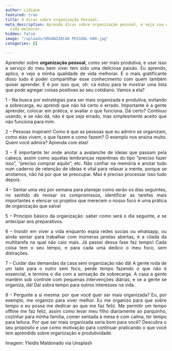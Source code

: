 ```yaml
---
author: Lidiane
featured: true
title: 8 dicas sobre organização Pessoal.
meta_description: Aprenda dicas sobre organização pessoal, e veja sua qualidade de
  vida melhorar.
hidden: false
image: "/uploads/ORGANIZACAO PESSOAL-600.jpg"
categories: []

---
```

<p align="justify">Aprender sobre <strong>organização pessoal</strong>, como ser mais produtiva, e usar isso a serviço do meu bem viver tem sido uma deliciosa paixão. Eu aprendo, aplico, e vejo a minha qualidade de vida melhorar. E o mais gratificante disso tudo é poder compartilhar esse conhecimento com quem também quiser aprender. E é por isso que, oh: cá estou para te mostrar uma lista que pode agregar coisas positivas ao seu cotidiano. Vamos a ela?

<p align="justify">1 - Na busca por estratégias para ser mais organizada e produtiva, evitando a sobrecarga, eu aprendi que não há certo e errado. Importante é a gente aprender, colocar em prática, e avaliar o que funciona. Dá certo? Continuo usando, e se não dá, não é que seja errado, mas simplesmente aceito que não funciona para mim.

<p align="justify">2 – Pessoas inspiram! Como é que as pessoas que eu admiro se organizam, como elas vivem, o que fazem e como fazem? O exemplo nos ensina muito. Quem você admira? Aprenda com elas!

<p align="justify">3 – É importante ter onde anotar a avalanche de ideias que passam pela cabeça, assim como aquelas lembranças repentinas do tipo “preciso fazer isso”, “preciso comprar aquilo”, etc. Não confiar na memória e anotar tudo num caderno de retenção de ideias é vital para relaxar a mente, porque se anotamos, não há por que se preocupar. Mas é preciso processar isso tudo depois.

<p align="justify">4 – Sentar uma vez por semana para planejar como serão os dias seguintes, no sentido de revisar os compromissos, identificar as tarefas mais importantes e elencar os projetos que merecem o nosso foco é uma prática de organização que salva!

<p align="justify">5 – Princípio básico da organização: saber como será o dia seguinte, e se antecipar aos preparativos.

<p align="justify">6 – Insistir em viver a vida enquanto espia redes socias ou whatsapp, ou ainda sentar para trabalhar com inúmeras janelas abertas, é a cilada da multitarefa na qual não caio mais. Já passei dessa fase faz tempo! Cada coisa tem o seu tempo, e para cada uma dedico o meu foco, sem distrações.

<p align="justify">7 – Cuidar das demandas da casa sem organização não dá! A gente roda de um lado para o outro sem foco, perde tempo fazendo o que não é essencial, e termina o dia com a sensação de sobrecarga. A casa a gente mantém sob controle com pequenas intervenções diárias, e se a gente se organiza, dá! Daí sobra tempo para outros interesses na vida.

<p align="justify">8 – Pergunte a si mesma: por que você quer ser mais organizada? Eu, por exemplo, me organizo para viver melhor. Eu me organizo para que sobre tempo e eu possa me dedicar ao que me faz feliz. Me permitir um tempo offline me faz feliz, assim como levar meu filho diariamente ao parquinho, cozinhar para minha família, comer sentada à mesa e com calma, ter tempo para leitura. Por que ser mais organizada seria bom para você? Descubra o seu propósito e use como motivação para continuar praticando o que você tem aprendido sobre organização e produtividade.

<p>Imagem: Yleidis Maldonado via Unsplash </p>